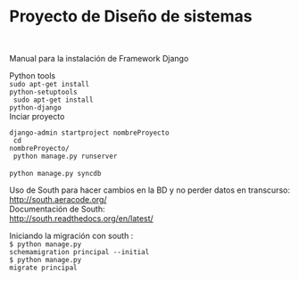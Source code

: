 <h1>Proyecto de Diseño de sistemas</h1> <br>

<font> Manual para la instalación de Framework Django</font> <br>

<font>Python tools</font><br>
<code>sudo apt-get install python-setuptools </code> <br>
<code> sudo apt-get install python-django</code><br>
<font>Inciar proyecto</font> <br>
<code> django-admin startproject nombreProyecto </code><br>
<code> cd nombreProyecto/ </code><br>
<code> python manage.py runserver </code><br>
<code>python manage.py syncdb </code><br>

<storge>Uso de South para hacer cambios en la BD y no perder datos en transcurso:</storge><br>
http://south.aeracode.org/<br>
<storge>Documentación de South:</storge><br>
http://south.readthedocs.org/en/latest/<br>

Iniciando la migración con south : <br>
<code>$ python manage.py schemamigration principal --initial</code> <br>
<code>$ python manage.py migrate principal </code>
